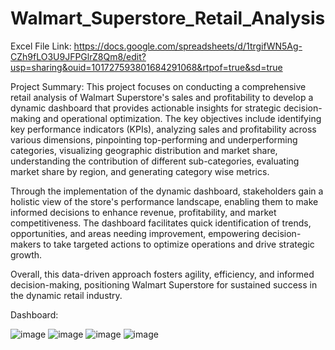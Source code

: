 # Walmart_Superstore_Retail_Analysis
Excel File Link: https://docs.google.com/spreadsheets/d/1trgifWN5Ag-CZh9fLO3U9JFPGlrZ8Qm8/edit?usp=sharing&ouid=101727593801684291068&rtpof=true&sd=true

Project Summary:
This project focuses on conducting a comprehensive retail analysis of Walmart Superstore's sales and profitability to develop a dynamic dashboard that provides actionable insights for strategic decision-making and operational optimization. The key objectives include identifying key performance indicators (KPIs), analyzing sales and profitability across various dimensions, pinpointing top-performing and underperforming categories, visualizing geographic distribution and market share, understanding the contribution of different sub-categories, evaluating market share by region, and generating category wise metrics.

Through the implementation of the dynamic dashboard, stakeholders gain a holistic view of the store's performance landscape, enabling them to make informed decisions to enhance revenue, profitability, and market competitiveness. The dashboard facilitates quick identification of trends, opportunities, and areas needing improvement, empowering decision-makers to take targeted actions to optimize operations and drive strategic growth.

Overall, this data-driven approach fosters agility, efficiency, and informed decision-making, positioning Walmart Superstore for sustained success in the dynamic retail industry.

Dashboard:

![image](https://github.com/madhavyawale7/Walmart_Superstore_Retail_Analysis/assets/159420665/11a79d56-8144-4e8e-a794-045c7890fd5e)
![image](https://github.com/madhavyawale7/Walmart_Superstore_Retail_Analysis/assets/159420665/87280b56-3895-4037-bdd9-07a10f3c5459)
![image](https://github.com/madhavyawale7/Walmart_Superstore_Retail_Analysis/assets/159420665/c73d7039-e26a-4e54-b239-ee3270c4d51e)
![image](https://github.com/madhavyawale7/Walmart_Superstore_Retail_Analysis/assets/159420665/75791f7e-7990-43ed-b50c-8a7f92e80ea2)




